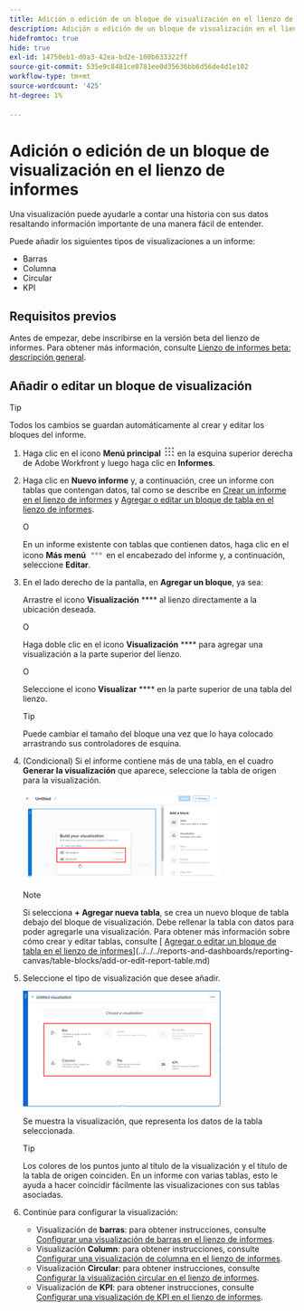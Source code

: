 ```yaml
---
title: Adición o edición de un bloque de visualización en el lienzo de informes
description: Adición o edición de un bloque de visualización en el lienzo de informes
hidefromtoc: true
hide: true
exl-id: 14750eb1-d0a3-42ea-bd2e-100b633322ff
source-git-commit: 535e9c8481ce0781ee0d35636bb6d56de4d1e102
workflow-type: tm+mt
source-wordcount: '425'
ht-degree: 1%

---
```


# Adición o edición de un bloque de visualización en el lienzo de informes

Una visualización puede ayudarle a contar una historia con sus datos resaltando información importante de una manera fácil de entender.

Puede añadir los siguientes tipos de visualizaciones a un informe:

* Barras
* Columna
* Circular
* KPI

## Requisitos previos

Antes de empezar, debe inscribirse en la versión beta del lienzo de informes. Para obtener más información, consulte [Lienzo de informes beta: descripción general](/help/quicksilver/product-announcements/betas/canvas-dashboards-beta/reporting-canvas-beta-overview.md).

## Añadir o editar un bloque de visualización

>[!TIP]
>
>Todos los cambios se guardan automáticamente al crear y editar los bloques del informe.

1. Haga clic en el icono **Menú principal** ![](assets/main-menu-icon.png) en la esquina superior derecha de Adobe Workfront y luego haga clic en **Informes**.
1. Haga clic en **Nuevo informe** y, a continuación, cree un informe con tablas que contengan datos, tal como se describe en [Crear un informe en el lienzo de informes](../../../reports-and-dashboards/reporting-canvas/manage-reports/build-report.md) y [Agregar o editar un bloque de tabla en el lienzo de informes](../../../reports-and-dashboards/reporting-canvas/table-blocks/add-or-edit-report-table.md).

   O

   En un informe existente con tablas que contienen datos, haga clic en el icono **Más menú** ![](assets/more-icon.png) en el encabezado del informe y, a continuación, seleccione **Editar**.

1. En el lado derecho de la pantalla, en **Agregar un bloque**, ya sea:

   Arrastre el icono **Visualización** **** al lienzo directamente a la ubicación deseada.

   O

   Haga doble clic en el icono **Visualización** **** para agregar una visualización a la parte superior del lienzo.

   O

   Seleccione el icono **Visualizar** **** en la parte superior de una tabla del lienzo.

   >[!TIP]
   >
   >Puede cambiar el tamaño del bloque una vez que lo haya colocado arrastrando sus controladores de esquina.

1. (Condicional) Si el informe contiene más de una tabla, en el cuadro **Generar la visualización** que aparece, seleccione la tabla de origen para la visualización.

   ![](assets/select-table-on-vis-350x155.png)

   >[!NOTE]
   >
   >Si selecciona **+ Agregar nueva tabla**, se crea un nuevo bloque de tabla debajo del bloque de visualización. Debe rellenar la tabla con datos para poder agregarle una visualización. Para obtener más información sobre cómo crear y editar tablas, consulte [ [Agregar o editar un bloque de tabla en el lienzo de informes](../../../reports-and-dashboards/reporting-canvas/table-blocks/add-or-edit-report-table.md)](../../../reports-and-dashboards/reporting-canvas/table-blocks/add-or-edit-report-table.md)

1. Seleccione el tipo de visualización que desee añadir.

   ![](assets/select-vis-type-350x205.png)

   Se muestra la visualización, que representa los datos de la tabla seleccionada.

   >[!TIP]
   >
   >Los colores de los puntos junto al título de la visualización y el título de la tabla de origen coinciden. En un informe con varias tablas, esto le ayuda a hacer coincidir fácilmente las visualizaciones con sus tablas asociadas.

1. Continúe para configurar la visualización:

   * Visualización de **barras**: para obtener instrucciones, consulte [Configurar una visualización de barras en el lienzo de informes](../../../reports-and-dashboards/reporting-canvas/visualization-blocks/configure-bar-visualization.md#bar).
   * Visualización **Column**: para obtener instrucciones, consulte [Configurar una visualización de columna en el lienzo de informes](../../../reports-and-dashboards/reporting-canvas/visualization-blocks/configure-column-visualization.md).
   * Visualización **Circular**: para obtener instrucciones, consulte [Configurar la visualización circular en el lienzo de informes](../../../reports-and-dashboards/reporting-canvas/visualization-blocks/configure-pie-visualization.md).
   * Visualización de **KPI**: para obtener instrucciones, consulte [Configurar una visualización de KPI en el lienzo de informes](../../../reports-and-dashboards/reporting-canvas/visualization-blocks/configure-kpi-visualization.md).
